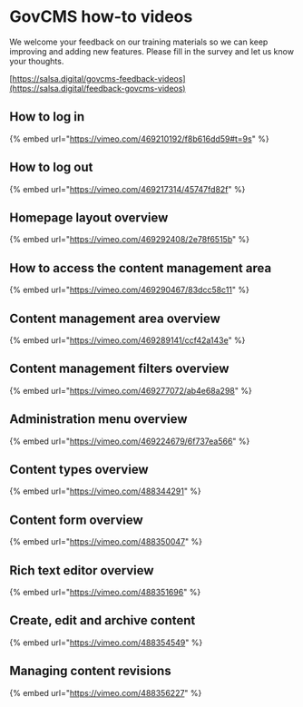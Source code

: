 # GovCMS how-to videos

We welcome your feedback on our training materials so we can keep improving and adding new features. Please fill in the survey and let us know your thoughts.&#x20;

[https://salsa.digital/govcms-feedback-videos](https://salsa.digital/feedback-govcms-videos)

## How to log in

{% embed url="https://vimeo.com/469210192/f8b616dd59#t=9s" %}

## How to log out

{% embed url="https://vimeo.com/469217314/45747fd82f" %}

## Homepage layout overview

{% embed url="https://vimeo.com/469292408/2e78f6515b" %}

## How to access the content management area

{% embed url="https://vimeo.com/469290467/83dcc58c11" %}

## Content management area overview

{% embed url="https://vimeo.com/469289141/ccf42a143e" %}

## Content management filters overview

{% embed url="https://vimeo.com/469277072/ab4e68a298" %}

## Administration menu overview

{% embed url="https://vimeo.com/469224679/6f737ea566" %}

## Content types overview

{% embed url="https://vimeo.com/488344291" %}

## Content form overview

{% embed url="https://vimeo.com/488350047" %}

## Rich text editor overview

{% embed url="https://vimeo.com/488351696" %}

## Create, edit and archive content

{% embed url="https://vimeo.com/488354549" %}

## Managing content revisions

{% embed url="https://vimeo.com/488356227" %}

